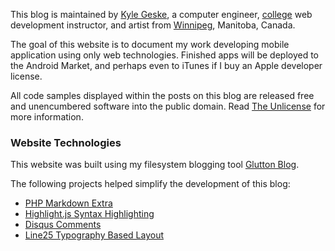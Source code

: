 This blog is maintained by [Kyle Geske](http://stungeye.com), a computer engineer, [college](http://rrc.ca) web development instructor, and artist from [Winnipeg](http://en.wikipedia.org/wiki/Winnipeg), Manitoba, Canada.

The goal of this website is to document my work developing mobile application using only web technologies. Finished apps will be deployed to the Android Market, and perhaps even to iTunes if I buy an Apple developer license.

All code samples displayed within the posts on this blog are released free and unencumbered software into the public domain. Read [The Unlicense](http://unlicense.org/) for more information.

### Website Technologies

This website was built using my filesystem blogging tool [Glutton Blog](https://github.com/stungeye/glutton_blog).

The following projects helped simplify the development of this blog:

* [PHP Markdown Extra](http://michelf.com/projects/php-markdown/extra/)
* [Highlight.js Syntax Highlighting](http://softwaremaniacs.org/soft/highlight/en/)
* [Disqus Comments](http://disqus.com)
* [Line25 Typography Based Layout](http://line25.com/tutorials/create-a-typography-based-blog-layout-in-html5)


